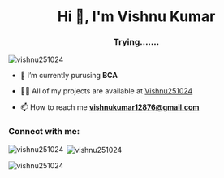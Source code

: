 <h1 align="center">Hi 👋, I'm Vishnu Kumar</h1>
<h3 align="center">Trying.......</h3>

<p align="left"> <img src="https://komarev.com/ghpvc/?username=vishnu251024&label=Profile%20views&color=0e75b6&style=flat" alt="vishnu251024" /> </p>

- 🔭 I’m currently purusing **BCA**

- 👨‍💻 All of my projects are available at [Vishnu251024](Vishnu251024)

- 📫 How to reach me **vishnukumar12876@gmail.com**

<h3 align="left">Connect with me:</h3>
<p align="left">
</p>

<p><img align="left" src="https://github-readme-stats.vercel.app/api/top-langs?username=vishnu251024&show_icons=true&locale=en&layout=compact" alt="vishnu251024" /></p>

<p>&nbsp;<img align="center" src="https://github-readme-stats.vercel.app/api?username=vishnu251024&show_icons=true&locale=en" alt="vishnu251024" /></p>

<p><img align="center" src="https://github-readme-streak-stats.herokuapp.com/?user=vishnu251024&" alt="vishnu251024" /></p>
